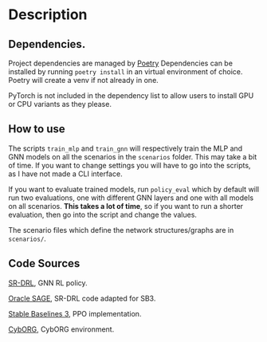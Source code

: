 # Description

## Dependencies.

Project dependencies are managed by [Poetry](https://python-poetry.org/)
Dependencies can be installed by running `poetry install` in an virtual environment of choice. Poetry will create a venv if not already in one.


PyTorch is not included in the dependency list to allow users to install GPU or CPU variants as they please. 

## How to use

The scripts `train_mlp` and `train_gnn` will respectively train the MLP and GNN models on all the scenarios in the `scenarios` folder. This may take a bit of time. If you want to change settings you will have to go into the scripts, as I have not made a CLI interface.

If you want to evaluate trained models, run `policy_eval` which by default will run two evaluations, one with different GNN layers and one with all models on all scenarios. **This takes a lot of time**, so if you want to run a shorter evaluation, then go into the script and change the values.

The scenario files which define the network structures/graphs are in `scenarios/`. 

## Code Sources

[SR-DRL](https://github.com/jaromiru/sr-drl), GNN RL policy.

[Oracle SAGE](https://github.com/AndrewPaulChester/oracle-sage), SR-DRL code adapted for SB3.

[Stable Baselines 3](https://github.com/DLR-RM/stable-baselines3), PPO implementation.

[CybORG](https://github.com/cage-challenge/CybORG), CybORG environment.